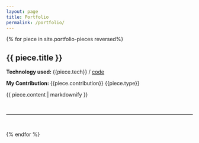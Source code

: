 ```yaml
---
layout: page
title: Portfolio
permalink: /portfolio/
---
```

{% for piece in site.portfolio-pieces reversed%}
  <h2>{{ piece.title }} </h2>
  

  <p><b>Technology used: </b>{{piece.tech}} / <a href="{{ code}}"> code</a></p>
  <p><b>My Contribution: </b>{{piece.contribution}} {{piece.type}}</p>
  <p>{{ piece.content | markdownify }}</p>
  <br/>
  <hr>
  <br/>
  
{% endfor %}
